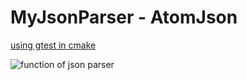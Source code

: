 # MyJsonParser - AtomJson

[using gtest in cmake](https://google.github.io/googletest/quickstart-cmake.html)

![function of json parser](https://pic2.zhimg.com/75eecb0312e129d64dd3b028e1479e3d_720w.png?source=d16d100b)
